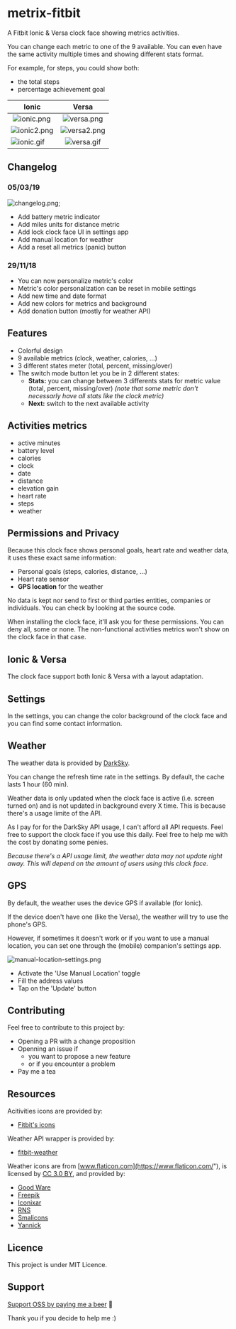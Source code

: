 # metrix-fitbit

A Fitbit Ionic & Versa clock face showing metrics activities.

You can change each metric to one of the 9 available. You can even have the same activity multiple times and showing different stats format.

For example, for steps, you could show both:

* the total steps
* percentage achievement goal

| Ionic | Versa |
|----------|:-------------:|
| ![ionic.png](screenshots/ionic.png) | ![versa.png](screenshots/versa.png) |
| ![ionic2.png](screenshots/ionic2.png) | ![versa2.png](screenshots/versa2.png) |
| ![ionic.gif](screenshots/ionic.gif) |![versa.gif](screenshots/versa.gif) |

## Changelog

### 05/03/19

![changelog.png](screenshots/changelog.png);

* Add battery metric indicator
* Add miles units for distance metric
* Add lock clock face UI in settings app
* Add manual location for weather
* Add a reset all metrics (panic) button

### 29/11/18

* You can now personalize metric's color
* Metric's color personalization can be reset in mobile settings
* Add new time and date format
* Add new colors for metrics and background
* Add donation button (mostly for weather API)

## Features

* Colorful design
* 9 available metrics (clock, weather, calories, ...)
* 3 different states meter (total, percent, missing/over)
* The switch mode button let you be in 2 different states:
  * **Stats:** you can change between 3 differents stats for metric value (total, percent, missing/over) _(note that some metric don't necessarly have all stats like the clock metric)_
  * **Next:** switch to the next available activity

## Activities metrics

* active minutes
* battery level
* calories
* clock
* date
* distance
* elevation gain
* heart rate
* steps
* weather

## Permissions and Privacy

Because this clock face shows personal goals, heart rate and weather data, it uses these exact same information:

* Personal goals (steps, calories, distance, ...)
* Heart rate sensor
* **GPS location** for the weather

No data is kept nor send to first or third parties entities, companies or individuals. You can check by looking at the source code.

When installing the clock face, it'll ask you for these permissions. You can deny all, some or none. The non-functional activities metrics won't show on the clock face in that case.

## Ionic & Versa

The clock face support both Ionic & Versa with a layout adaptation.

## Settings

In the settings, you can change the color background of the clock face and you can find some contact information.

## Weather

The weather data is provided by [DarkSky](https://darksky.net).

You can change the refresh time rate in the settings. By default, the cache lasts 1 hour (60 min).

Weather data is only updated when the clock face is active (i.e. screen turned on) and is not updated in background every X time. This is because there's a usage limite of the API.

As I pay for for the DarkSky API usage, I can't afford all API requests. Feel free to support the clock face if you use this daily. Feel free to help me with the cost by donating some penies.

_Because there's a API usage limit, the weather data may not update right away. This will depend on the amount of users using this clock face._

## GPS

By default, the weather uses the device GPS if available (for Ionic).

If the device doen't have one (like the Versa), the weather will try to use the phone's GPS.

However, if sometimes it doesn't work or if you want to use a manual location, you can set one through the (mobile) companion's settings app.

![manual-location-settings.png](screenshots/manual-location-settings.png)

* Activate the 'Use Manual Location' toggle
* Fill the address values
* Tap on the 'Update' button

## Contributing

Feel free to contribute to this project by:

* Opening a PR with a change proposition
* Openning an issue if
  * you want to propose a new feature
  * or if you encounter a problem
* Pay me a tea

## Resources

Acitivities icons are provided by:

* [Fitbit's icons](https://github.com/Fitbit/sdk-design-assets)

Weather API wrapper is provided by:

* [fitbit-weather](https://github.com/gregoiresage/fitbit-weather)

Weather icons are from [www.flaticon.com](https://www.flaticon.com/"), is licensed by [CC 3.0 BY](http://creativecommons.org/licenses/by/3.0), and provided by:

* [Good Ware](https://www.flaticon.com/authors/good-ware)
* [Freepik](https://www.freepik.com)
* [Iconixar](https://www.flaticon.com/authors/iconixar)
* [RNS](https://www.flaticon.com/authors/rns)
* [Smalicons](https://www.flaticon.com/authors/smashicons)
* [Yannick](https://www.flaticon.com/authors/yannick)

## Licence

This project is under MIT Licence.

## Support

[Support OSS by paying me a beer](https://www.paypal.me/rootasjey) 🍺

Thank you if you decide to help me :)
